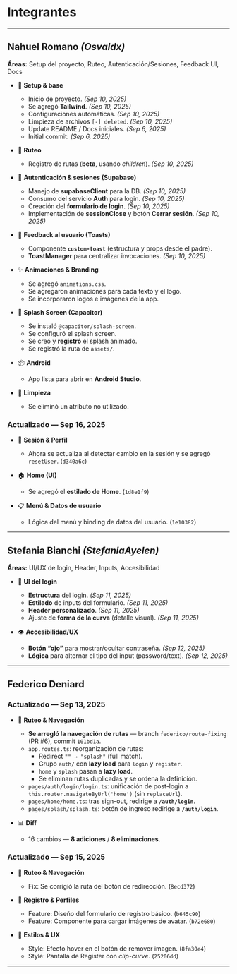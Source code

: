 # Integrantes

---

## Nahuel Romano _(Osvaldx)_
**Áreas:** Setup del proyecto, Ruteo, Autenticación/Sesiones, Feedback UI, Docs

- 🔧 **Setup & base**
  - Inicio de proyecto. *(Sep 10, 2025)*
  - Se agregó **Tailwind**. *(Sep 10, 2025)*
  - Configuraciones automáticas. *(Sep 10, 2025)*
  - Limpieza de archivos `[-] deleted`. *(Sep 10, 2025)*
  - Update README / Docs iniciales. *(Sep 6, 2025)*
  - Initial commit. *(Sep 6, 2025)*

- 🧭 **Ruteo**
  - Registro de rutas (**beta**, usando _children_). *(Sep 10, 2025)*

- 🔐 **Autenticación & sesiones (Supabase)**
  - Manejo de **supabaseClient** para la DB. *(Sep 10, 2025)*
  - Consumo del servicio **Auth** para login. *(Sep 10, 2025)*
  - Creación del **formulario de login**. *(Sep 10, 2025)*
  - Implementación de **sessionClose** y botón **Cerrar sesión**. *(Sep 10, 2025)*

- 🍞 **Feedback al usuario (Toasts)**
  - Componente **`custom-toast`** (estructura y props desde el padre).
  - **ToastManager** para centralizar invocaciones.
  *(Sep 10, 2025)*

- ✨ **Animaciones & Branding**
  - Se agregó `animations.css`.
  - Se agregaron animaciones para cada texto y el logo.
  - Se incorporaron logos e imágenes de la app.

- 🚀 **Splash Screen (Capacitor)**
  - Se instaló `@capacitor/splash-screen`.
  - Se configuró el splash screen.
  - Se creó y **registró** el splash animado.
  - Se registró la ruta de `assets/`.

- 📦 **Android**
  - App lista para abrir en **Android Studio**.

- 🧹 **Limpieza**
  - Se eliminó un atributo no utilizado.

### Actualizado — Sep 16, 2025

- 🔐 **Sesión & Perfil**
  - Ahora se actualiza al detectar cambio en la sesión y se agregó `resetUser`. (`d340a6c`)

- 🏠 **Home (UI)**
  - Se agregó el **estilado de Home**. (`1d8e1f9`)

- 📋 **Menú & Datos de usuario**
  - Lógica del menú y binding de datos del usuario. (`1e10382`)
---

## Stefania Bianchi _(StefaniaAyelen)_
**Áreas:** UI/UX de login, Header, Inputs, Accesibilidad

- 🎨 **UI del login**
  - **Estructura** del login. *(Sep 11, 2025)*
  - **Estilado** de inputs del formulario. *(Sep 11, 2025)*
  - **Header personalizado**. *(Sep 11, 2025)*
  - Ajuste de **forma de la curva** (detalle visual). *(Sep 11, 2025)*

- 👁️ **Accesibilidad/UX**
  - **Botón “ojo”** para mostrar/ocultar contraseña. *(Sep 12, 2025)*
  - **Lógica** para alternar el tipo del input (password/text). *(Sep 12, 2025)*

---

## Federico Deniard
### Actualizado — Sep 13, 2025

- 🧭 **Ruteo & Navegación**
  - **Se arregló la navegación de rutas** — branch `federico/route-fixing` (PR #6), commit `101bd1a`.
  - `app.routes.ts`: reorganización de rutas:
    - Redirect `"" → "splash"` (full match).
    - Grupo `auth/` con **lazy load** para `login` y `register`.
    - `home` y `splash` pasan a **lazy load**.
    - Se eliminan rutas duplicadas y se ordena la definición.
  - `pages/auth/login/login.ts`: unificación de post-login a `this.router.navigateByUrl('home')` (sin `replaceUrl`).
  - `pages/home/home.ts`: tras sign-out, redirige a **`/auth/login`**.
  - `pages/splash/splash.ts`: botón de ingreso redirige a **`/auth/login`**.

- 📊 **Diff**
  - 16 cambios — **8 adiciones** / **8 eliminaciones**.

### Actualizado — Sep 15, 2025

- 🧭 **Ruteo & Navegación**
  - Fix: Se corrigió la ruta del botón de redirección. (`8ecd372`)

- 👤 **Registro & Perfiles**
  - Feature: Diseño del formulario de registro básico. (`b645c90`)
  - Feature: Componente para cargar imágenes de avatar. (`b72e680`)

- 🎨 **Estilos & UX**
  - Style: Efecto hover en el botón de remover imagen. (`8fa30e4`)
  - Style: Pantalla de Register con *clip-curve*. (`25206dd`)

---
